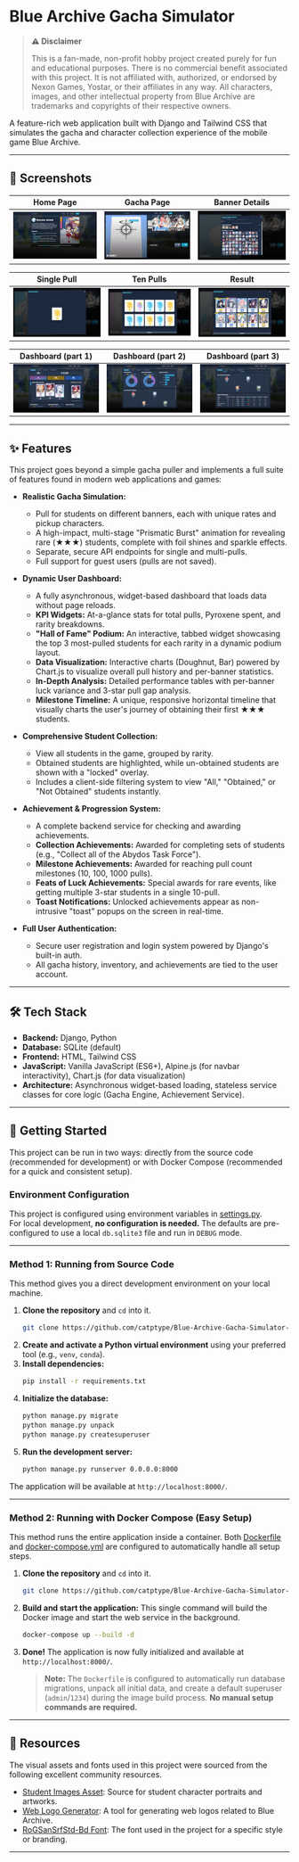 # Blue Archive Gacha Simulator

> **⚠️ Disclaimer**
>
> This is a fan-made, non-profit hobby project created purely for fun and educational purposes. There is no commercial benefit associated with this project. It is not affiliated with, authorized, or endorsed by Nexon Games, Yostar, or their affiliates in any way. All characters, images, and other intellectual property from Blue Archive are trademarks and copyrights of their respective owners.

A feature-rich web application built with Django and Tailwind CSS that simulates the gacha and character collection experience of the mobile game Blue Archive.

---

## 📸 Screenshots

| Home Page | Gacha Page | Banner Details |
| :---: | :---: | :---: |
| ![Home](docs/images/screenshot_home.png) | ![Gacha](docs/images/screenshot_gacha.png) | ![Banner Details](docs/images/screenshot_banner_details.png) |

| Single Pull | Ten Pulls | Result |
| :---: | :---: | :---: |
| ![Single](docs/images/screenshot_single.png) | ![Ten](docs/images/screenshot_ten1.png) | ![Result](docs/images/screenshot_ten2.png) |

| Dashboard (part 1) | Dashboard (part 2) | Dashboard (part 3) |
| :---: | :---: | :---: |
| ![Dashboard 1](docs/images/screenshot_dashboard1.png) | ![Dashboard 2](docs/images/screenshot_dashboard2.png) | ![Dashboard 3](docs/images/screenshot_dashboard3.png) |

---

## ✨ Features

This project goes beyond a simple gacha puller and implements a full suite of features found in modern web applications and games:

*   **Realistic Gacha Simulation:**
    *   Pull for students on different banners, each with unique rates and pickup characters.
    *   A high-impact, multi-stage "Prismatic Burst" animation for revealing rare (★★★) students, complete with foil shines and sparkle effects.
    *   Separate, secure API endpoints for single and multi-pulls.
    *   Full support for guest users (pulls are not saved).

*   **Dynamic User Dashboard:**
    *   A fully asynchronous, widget-based dashboard that loads data without page reloads.
    *   **KPI Widgets:** At-a-glance stats for total pulls, Pyroxene spent, and rarity breakdowns.
    *   **"Hall of Fame" Podium:** An interactive, tabbed widget showcasing the top 3 most-pulled students for each rarity in a dynamic podium layout.
    *   **Data Visualization:** Interactive charts (Doughnut, Bar) powered by Chart.js to visualize overall pull history and per-banner statistics.
    *   **In-Depth Analysis:** Detailed performance tables with per-banner luck variance and 3-star pull gap analysis.
    *   **Milestone Timeline:** A unique, responsive horizontal timeline that visually charts the user's journey of obtaining their first ★★★ students.

*   **Comprehensive Student Collection:**
    *   View all students in the game, grouped by rarity.
    *   Obtained students are highlighted, while un-obtained students are shown with a "locked" overlay.
    *   Includes a client-side filtering system to view "All," "Obtained," or "Not Obtained" students instantly.

*   **Achievement & Progression System:**
    *   A complete backend service for checking and awarding achievements.
    *   **Collection Achievements:** Awarded for completing sets of students (e.g., "Collect all of the Abydos Task Force").
    *   **Milestone Achievements:** Awarded for reaching pull count milestones (10, 100, 1000 pulls).
    *   **Feats of Luck Achievements:** Special awards for rare events, like getting multiple 3-star students in a single 10-pull.
    *   **Toast Notifications:** Unlocked achievements appear as non-intrusive "toast" popups on the screen in real-time.

*   **Full User Authentication:**
    *   Secure user registration and login system powered by Django's built-in auth.
    *   All gacha history, inventory, and achievements are tied to the user account.

---

## 🛠️ Tech Stack

*   **Backend:** Django, Python
*   **Database:** SQLite (default)
*   **Frontend:** HTML, Tailwind CSS
*   **JavaScript:** Vanilla JavaScript (ES6+), Alpine.js (for navbar interactivity), Chart.js (for data visualization)
*   **Architecture:** Asynchronous widget-based loading, stateless service classes for core logic (Gacha Engine, Achievement Service).

---

## 🚀 Getting Started

This project can be run in two ways: directly from the source code (recommended for development) or with Docker Compose (recommended for a quick and consistent setup).

### Environment Configuration

This project is configured using environment variables in [settings.py](Blue_Archive_Gacha_Simulator/settings.py).<br>
For local development, **no configuration is needed.** The defaults are pre-configured to use a local `db.sqlite3` file and run in `DEBUG` mode.

---

### Method 1: Running from Source Code

This method gives you a direct development environment on your local machine.

1.  **Clone the repository** and `cd` into it.
    ```sh
    git clone https://github.com/catptype/Blue-Archive-Gacha-Simulator-V2.git
    ```
2.  **Create and activate a Python virtual environment** using your preferred tool (e.g., `venv`, `conda`).
3.  **Install dependencies:**
    ```sh
    pip install -r requirements.txt
    ```
4.  **Initialize the database:**
    ```sh
    python manage.py migrate
    python manage.py unpack
    python manage.py createsuperuser
    ```
5.  **Run the development server:**
    ```sh
    python manage.py runserver 0.0.0.0:8000
    ```
The application will be available at `http://localhost:8000/`.

---

### Method 2: Running with Docker Compose (Easy Setup)

This method runs the entire application inside a container. Both [Dockerfile](Dockerfile) and [docker-compose.yml](docker-compose.yml) are configured to automatically handle all setup steps.

1.  **Clone the repository** and `cd` into it.
    ```sh
    git clone https://github.com/catptype/Blue-Archive-Gacha-Simulator-V2.git
    ```

2.  **Build and start the application:**
    This single command will build the Docker image and start the web service in the background.
    ```sh
    docker-compose up --build -d
    ```

3.  **Done!**
    The application is now fully initialized and available at `http://localhost:8000/`.

    > **Note:** The `Dockerfile` is configured to automatically run database migrations, unpack all initial data, and create a default superuser (`admin`/`1234`) during the image build process. **No manual setup commands are required.**

---

## 📄 Resources

The visual assets and fonts used in this project were sourced from the following excellent community resources.

*   [Student Images Asset](https://bluearchive.wiki/wiki/Characters): Source for student character portraits and artworks.
*   [Web Logo Generator](https://tmp.nulla.top/ba-logo/): A tool for generating web logos related to Blue Archive.
*   [RoGSanSrfStd-Bd Font](https://www.ffonts.net/RoGSanSrfStd-Bd.font): The font used in the project for a specific style or branding.

---

